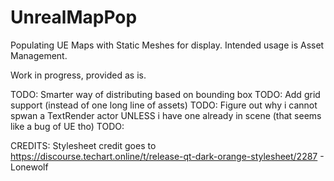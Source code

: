# UnrealMapPop
Populating UE Maps with Static Meshes for display.
Intended usage is Asset Management.

Work in progress, provided as is.


TODO: Smarter way of distributing based on bounding box
TODO: Add grid support (instead of one long line of assets)
TODO: Figure out why i cannot spwan a TextRender actor UNLESS i have one already in scene (that seems like a bug of UE tho)
TODO: 

CREDITS:
Stylesheet credit goes to https://discourse.techart.online/t/release-qt-dark-orange-stylesheet/2287 - Lonewolf
